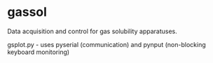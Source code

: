 # gassol

Data acquisition and control for gas solubility apparatuses.

gsplot.py - uses pyserial (communication) and pynput (non-blocking keyboard monitoring)
